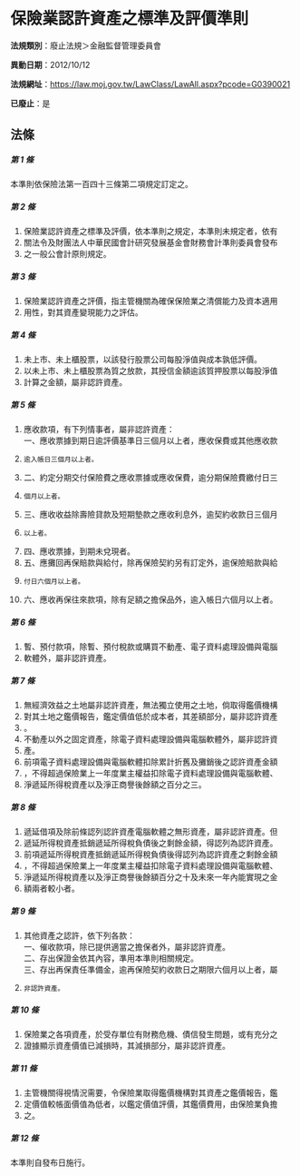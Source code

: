 # 保險業認許資產之標準及評價準則

**法規類別**：廢止法規＞金融監督管理委員會

**異動日期**：2012/10/12  

**法規網址**：https://law.moj.gov.tw/LawClass/LawAll.aspx?pcode=G0390021

**已廢止**：是



## 法條
##### 第 1 條
本準則依保險法第一百四十三條第二項規定訂定之。

##### 第 2 條
1. 保險業認許資產之標準及評價，依本準則之規定，本準則未規定者，依有
1. 關法令及財團法人中華民國會計研究發展基金會財務會計準則委員會發布
1. 之一般公會計原則規定。

##### 第 3 條
1. 保險業認許資產之評價，指主管機關為確保保險業之清償能力及資本適用
1. 用性，對其資產變現能力之評估。

##### 第 4 條
1. 未上市、未上櫃股票，以該發行股票公司每股淨值與成本孰低評價。
1. 以未上市、未上櫃股票為質之放款，其授信金額逾該質押股票以每股淨值
1. 計算之金額，屬非認許資產。

##### 第 5 條
1. 應收款項，有下列情事者，屬非認許資產：  
一、應收票據到期日逾評價基準日三個月以上者，應收保費或其他應收款
1.     逾入帳日三個月以上者。
1. 二、約定分期交付保險費之應收票據或應收保費，逾分期保險費繳付日三
1.     個月以上者。
1. 三、應收收益除壽險貸款及短期墊款之應收利息外，逾契約收款日三個月
1.     以上者。
1. 四、應收票據，到期未兌現者。
1. 五、應攤回再保賠款與給付，除再保險契約另有訂定外，逾保險賠款與給
1.     付日六個月以上者。
1. 六、應收再保往來款項，除有足額之擔保品外，逾入帳日六個月以上者。

##### 第 6 條
1. 暫、預付款項，除暫、預付稅款或購買不動產、電子資料處理設備與電腦
1. 軟體外，屬非認許資產。

##### 第 7 條
1. 無經濟效益之土地屬非認許資產，無法獨立使用之土地，倘取得鑑價機構
1. 對其土地之鑑價報告，鑑定價值低於成本者，其差額部分，屬非認許資產
1. 。
1. 不動產以外之固定資產，除電子資料處理設備與電腦軟體外，屬非認許資
1. 產。
1. 前項電子資料處理設備與電腦軟體扣除累計折舊及攤銷後之認許資產金額
1. ，不得超過保險業上一年度業主權益扣除電子資料處理設備與電腦軟體、
1. 淨遞延所得稅資產以及淨正商譽後餘額之百分之三。

##### 第 8 條
1. 遞延借項及除前條認列認許資產電腦軟體之無形資產，屬非認許資產。但
1. 遞延所得稅資產抵銷遞延所得稅負債後之剩餘金額，得認列為認許資產。
1. 前項遞延所得稅資產抵銷遞延所得稅負債後得認列為認許資產之剩餘金額
1. ，不得超過保險業上一年度業主權益扣除電子資料處理設備與電腦軟體、
1. 淨遞延所得稅資產以及淨正商譽後餘額百分之十及未來一年內能實現之金
1. 額兩者較小者。

##### 第 9 條
1. 其他資產之認許，依下列各款：  
一、催收款項，除已提供適當之擔保者外，屬非認許資產。  
二、存出保證金依其內容，準用本準則相關規定。  
三、存出再保責任準備金，逾再保險契約收款日之期限六個月以上者，屬
1.     非認許資產。

##### 第 10 條
1. 保險業之各項資產，於受存單位有財務危機、債信發生問題，或有充分之
1. 證據顯示資產價值已減損時，其減損部分，屬非認許資產。

##### 第 11 條
1. 主管機關得視情況需要，令保險業取得鑑價機構對其資產之鑑價報告，鑑
1. 定價值較帳面價值為低者，以鑑定價值評價，其鑑價費用，由保險業負擔
1. 之。

##### 第 12 條
本準則自發布日施行。


